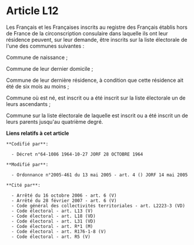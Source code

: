 # Article L12

Les Français et les Françaises inscrits au registre des Français établis hors de France de la circonscription consulaire dans
laquelle ils ont leur résidence peuvent, sur leur demande, être inscrits sur la liste électorale de l'une des communes
suivantes :

Commune de naissance ;

Commune de leur dernier domicile ;

Commune de leur dernière résidence, à condition que cette résidence ait été de six mois au moins ;

Commune où est né, est inscrit ou a été inscrit sur la liste électorale un de leurs ascendants ;

Commune sur la liste électorale de laquelle est inscrit ou a été inscrit un de leurs parents jusqu'au quatrième degré.

**Liens relatifs à cet article**

	**Codifié par**:

	  - Décret n°64-1086 1964-10-27 JORF 28 OCTOBRE 1964

	**Modifié par**:

	  - Ordonnance n°2005-461 du 13 mai 2005 - art. 4 () JORF 14 mai 2005

	**Cité par**:

	  - Arrêté du 16 octobre 2006 - art. 6 (V)
	  - Arrêté du 28 février 2007 - art. 6 (V)
	  - Code général des collectivités territoriales - art. L2223-3 (VD)
	  - Code électoral - art. L13 (V)
	  - Code électoral - art. L18 (VD)
	  - Code électoral - art. L31 (VD)
	  - Code électoral - art. R*1 (M)
	  - Code électoral - art. R176-1-8 (V)
	  - Code électoral - art. R5 (V)
